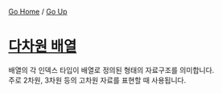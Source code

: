 [Go Home](https://github.com/devJRL/CodeLab-JAVA-Basic#codelab-java-basic) / [Go Up](..#ch06배열)

# [다차원 배열](./TwoDimension.java#L8)

배열의 각 인덱스 타입이 배열로 정의된 형태의 자료구조를 의미합니다.  
주로 2차원, 3차원 등의 고차원 자료를 표현할 때 사용됩니다.